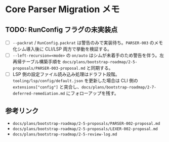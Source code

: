# Core Parser Migration メモ

## TODO: RunConfig フラグの未実装点
- [ ] `--packrat` / `RunConfig.packrat` は警告のみで実装待ち。`PARSER-003` のメモ化シム導入後に CLI/LSP 両方で挙動を検証する。
- [ ] `--left-recursion=<mode>` の `on/auto` はシムが未着手のため警告を伴う。左再帰テーブル構築手順を `docs/plans/bootstrap-roadmap/2-5-proposals/PARSER-003-proposal.md` と同期する。
- [ ] LSP 側の設定ファイル読み込み処理はドラフト段階。`tooling/lsp/config/default.json` を更新した場合は CLI 側の `extensions["config"]` と突合し、`docs/plans/bootstrap-roadmap/2-7-deferred-remediation.md` にフォローアップを残す。

## 参考リンク
- `docs/plans/bootstrap-roadmap/2-5-proposals/PARSER-002-proposal.md`
- `docs/plans/bootstrap-roadmap/2-5-proposals/LEXER-002-proposal.md`
- `docs/plans/bootstrap-roadmap/2-5-review-log.md`
